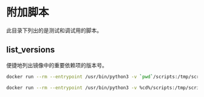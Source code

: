 # 附加脚本

此目录下列出的是测试和调试用的脚本。

## list_versions

便捷地列出镜像中的重要依赖项的版本号。

```bash title=linux host
docker run --rm --entrypoint /usr/bin/python3 -v `pwd`/scripts:/tmp/scripts biggates/pandoc-plantuml-mermaid:latest /tmp/scripts/list_versions.py
```

```bash title=windows host
docker run --rm --entrypoint /usr/bin/python3 -v %cd%/scripts:/tmp/scripts biggates/pandoc-plantuml-mermaid:latest /tmp/scripts/list_versions.py
```
